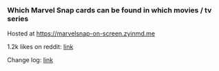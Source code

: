 ### Which Marvel Snap cards can be found in which movies / tv series

Hosted at https://marvelsnap-on-screen.zyinmd.me

1.2k likes on reddit: [link](https://www.reddit.com/r/MarvelSnap/comments/1942d9w/complete_mega_list_every_card_in_every_movie_tv/)

Change log: [link](https://github.com/ZYinMD/marvelsnap-on-screen/releases)
